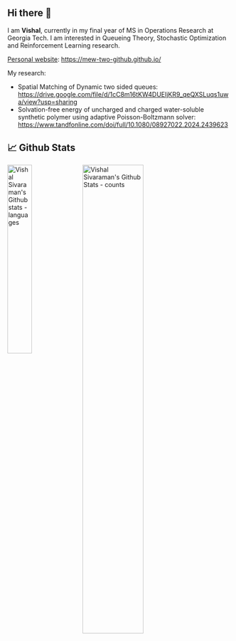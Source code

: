 ## Hi there 👋

<!--
**mew-two-github/mew-two-github** is a ✨ _special_ ✨ repository because its `README.md` (this file) appears on your GitHub profile.

Here are some ideas to get you started:

- 🔭 I’m currently working on ...
- 🌱 I’m currently learning ...
- 👯 I’m looking to collaborate on ...
- 🤔 I’m looking for help with ...
- 💬 Ask me about ...
- 📫 How to reach me: ...
- 😄 Pronouns: ...
- ⚡ Fun fact: ...
-->
I am **Vishal**, currently in my final year of MS in Operations Research at Georgia Tech. I am interested in Queueing Theory, Stochastic Optimization and Reinforcement Learning research.

[Personal website](https://mew-two-github.github.io): https://mew-two-github.github.io/

My research:

- Spatial Matching of Dynamic two sided queues: https://drive.google.com/file/d/1cC8m16tKW4DUEIjKR9_qeQXSLuqs1uwa/view?usp=sharing
- Solvation-free energy of uncharged and charged water-soluble synthetic polymer using adaptive Poisson-Boltzmann solver: https://www.tandfonline.com/doi/full/10.1080/08927022.2024.2439623

## 📈 Github Stats
<div>
  <img align="left" src="https://github-readme-stats.vercel.app/api/top-langs/?username=mew-two-github&layout=compact&hide=jupyter%20notebook&include_all_commits=true&count_private=true&show_icons=true&line_height=25&theme=radical" alt="Vishal Sivaraman's Github stats - languages" width="33%" />
  <img align="center" src="https://github-readme-stats.vercel.app/api?username=mew-two-github&include_all_commits=true&count_private=true&show_icons=true&line_height=25&theme=radical&hide=prs,stars" alt="Vishal Sivaraman's Github Stats - counts" width="52%"/>
</div>

<!--
<hr></hr>

## 📈 Github Stats
<div>
  <img align="left" src="https://github-readme-stats.vercel.app/api/top-langs/?username=mew-two-github&layout=compact&hide=jupyter%20notebook&include_all_commits=true&count_private=true&show_icons=true&line_height=25&theme=radical" alt="Abishek Sridhar's Github stats - languages" width="33%" />
  <img align="center" src="https://github-readme-stats.vercel.app/api?username=mew-two-github&include_all_commits=true&count_private=true&show_icons=true&line_height=25&theme=radical&hide=prs,stars" alt="Vishal Sivaraman's Github Stats - counts" width="52%"/>
</div>
<!-- <div>
  <img align="center" src="https://github-readme-stats.vercel.app/api/pin?username=abisubramanya27&repo=github-readme-stats&theme=radical" alt="Abishek Sridhar's Github stats - recent repos" width="40%" />
</div> -->
<!--
<hr></hr> 
-->
